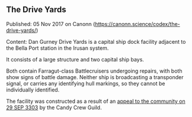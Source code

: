 ## The Drive Yards

Published: 05 Nov 2017 on Canonn (https://canonn.science/codex/the-drive-yards/)

Content: Dan Gurney Drive Yards is a capital ship dock facility adjacent to the Bella Port station in the Irusan system.

It consists of a large structure and two capital ship bays.

Both contain Farragut-class Battlecruisers undergoing repairs, with both show signs of battle damage. Neither ship is broadcasting a transponder signal, or carries any identifying hull markings, so they cannot be individually identified.

The facility was constructed as a result of an [appeal to the community on 29 SEP 3303](https://community.elitedangerous.com/en/galnet/uid/59cd13ab4ea9f623d036a879) by the Candy Crew Guild.